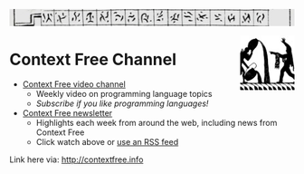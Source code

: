 ![](gulliver.jpg)

<img style="float: right; height: 96px" align="right" height="96" src="apprentice.jpg">

# Context Free Channel

- [Context Free video channel](https://www.youtube.com/channel/UCS4FAVeYW_IaZqAbqhlvxlA)
  - Weekly video on programming language topics
  - *Subscribe if you like programming languages!*
- [Context Free newsletter](https://github.com/contextfreecode/channel/issues)
  - Highlights each week from around the web, including news from Context Free
  - Click watch above or [use an RSS feed](http://gh-feed.imsun.net/contextfreecode/channel/issues?q=label%3Anewsletter)

Link here via: http://contextfree.info
